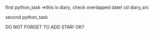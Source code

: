 
first python_task
=>this is diary, check overlapped date!
cd diary_src 

second python_task


DO NOT FORGET TO ADD STAR! OK?
